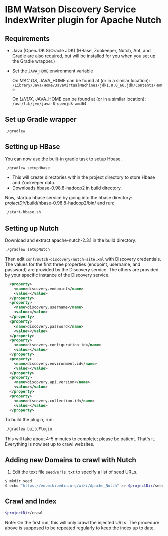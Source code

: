 # IBM Watson Discovery Service IndexWriter plugin for Apache Nutch


Requirements
------------

* Java (OpenJDK 8/Oracle JDK)
(HBase, Zookeeper, Nutch, Ant, and Gradle are also required, but will be installed for you when you set up the Gradle wrapper.)

* Set the `JAVA_HOME` environment variable 

  On *MAC OS*, JAVA_HOME can be found at (or in a similar location): `/Library/Java/Home/JavaVirtualMachines/jdk1.8.0_66.jdk/Contents/Home`

  On *LINUX*, JAVA_HOME can be found at (or in a similar location): `/usr/lib/jvm/java-8-openjdk-amd64`

Set up Gradle wrapper
----------------
```bash
./gradlew
```

Setting up HBase
----------------

You can now use the built-in gradle task to setup Hbase.

```bash
./gradlew setupHbase
```

* This will create directories within the project directory to store Hbase and Zookeeper data.
* Downloads hbase-0.98.8-hadoop2 in build directory.

Now, startup hbase service by going into the hbase directory: _projectDir_/build/hbase-0.98.8-hadoop2/bin/
and run:

```bash
./start-hbase.sh
```

Setting up Nutch
----------------

Download and extract apache-nutch-2.3.1 in the build directory:

```bash
./gradlew setupNutch
```

Then edit `conf/nutch-discovery/nutch-site.xml` with Discovery credentials. The values for the first three properties (endpoint, username, and password) are provided by the Discovery service. The others are provided by your specific instance of the Discovery service.

```xml
  <property>
    <name>discovery.endpoint</name>
    <value></value>
  </property>
  <property>
    <name>discovery.username</name>
    <value></value>
  </property>
  <property>
    <name>discovery.password</name>
    <value></value>
  </property>
  <property>
    <name>discovery.configuration.id</name>
    <value></value>
  </property>
  <property>
    <name>discovery.environment.id</name>
    <value></value>
  </property>
  <property>
    <name>discovery.api.version</name>
    <value></value>
  </property>
  <property>
    <name>discovery.collection.id</name>
    <value></value>
  </property>
```

To build the plugin, run:

```bash
./gradlew buildPlugin
```

This will take about 4-5 minutes to complete; please be patient. 
That's it. Everything is now set up to crawl websites.

Adding new Domains to crawl with Nutch
--------------------------------------

1. Edit the text file `seed/urls.txt` to specify a list of seed URLs.

  ```bash
  $ mkdir seed
  $ echo "https://en.wikipedia.org/wiki/Apache_Nutch" >> $projectDir/seed/urls.txt
  ```

Crawl and Index
----------------

```bash
$projectDir/crawl
```

Note: On the first run, this will only crawl the injected URLs. The procedure above is supposed to be repeated regularly to keep the index up to date.

